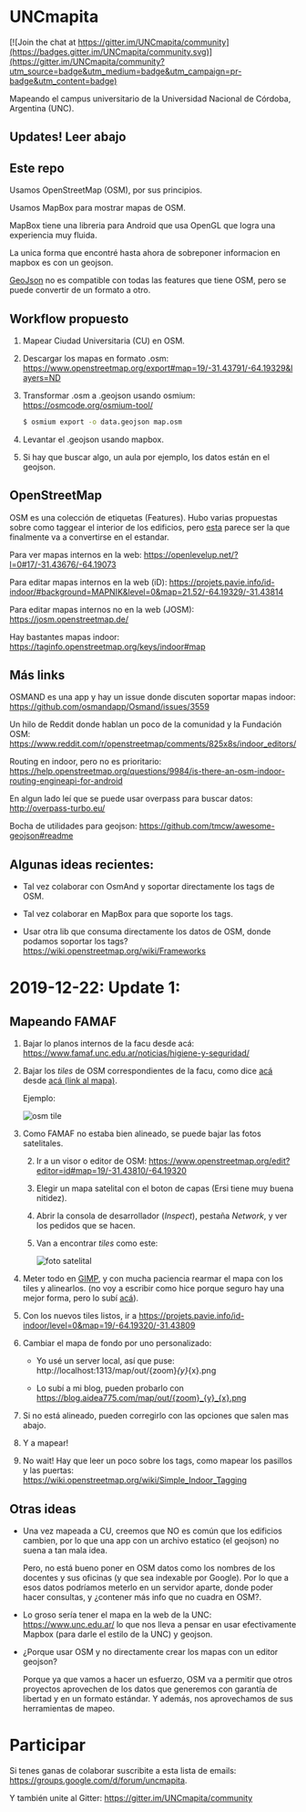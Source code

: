 # UNCmapita

[![Join the chat at https://gitter.im/UNCmapita/community](https://badges.gitter.im/UNCmapita/community.svg)](https://gitter.im/UNCmapita/community?utm_source=badge&utm_medium=badge&utm_campaign=pr-badge&utm_content=badge)

Mapeando el campus universitario de la Universidad Nacional de Córdoba, Argentina (UNC).

## Updates! Leer abajo

## Este repo

Usamos OpenStreetMap (OSM), por sus principios.

Usamos MapBox para mostrar mapas de OSM.

MapBox tiene una libreria para Android que usa OpenGL que logra una experiencia muy fluida.

La unica forma que encontré hasta ahora de sobreponer informacion en mapbox es con un geojson.

[GeoJson](https://geojson.org/) no es compatible con todas las features que tiene OSM, pero se
puede convertir de un formato a otro.


## Workflow propuesto

1. Mapear Ciudad Universitaria (CU) en OSM.

1.  Descargar los mapas en formato .osm:
https://www.openstreetmap.org/export#map=19/-31.43791/-64.19329&layers=ND

1. Transformar .osm a .geojson usando osmium:
https://osmcode.org/osmium-tool/

   ```bash
   $ osmium export -o data.geojson map.osm
   ```

1. Levantar el .geojson usando mapbox.

1. Si hay que buscar algo, un aula por ejemplo, los datos están en el geojson.


## OpenStreetMap

OSM es una colección de etiquetas (Features).
Hubo varias propuestas sobre como taggear el interior de los edificios, pero
[esta](https://wiki.openstreetmap.org/wiki/Simple_Indoor_Tagging)
parece ser la que finalmente va a convertirse en el estandar.

Para ver mapas internos en la web:
https://openlevelup.net/?l=0#17/-31.43676/-64.19073

Para editar mapas internos en la web (iD):
https://projets.pavie.info/id-indoor/#background=MAPNIK&level=0&map=21.52/-64.19329/-31.43814

Para editar mapas internos no en la web (JOSM):
https://josm.openstreetmap.de/

Hay bastantes mapas indoor:
https://taginfo.openstreetmap.org/keys/indoor#map


## Más links

OSMAND es una app y hay un issue donde discuten soportar mapas indoor:
https://github.com/osmandapp/Osmand/issues/3559

Un hilo de Reddit donde hablan un poco de la comunidad y la Fundación OSM:
https://www.reddit.com/r/openstreetmap/comments/825x8s/indoor_editors/

Routing en indoor, pero no es prioritario:
https://help.openstreetmap.org/questions/9984/is-there-an-osm-indoor-routing-engineapi-for-android

En algun lado leí que se puede usar overpass para buscar datos:
http://overpass-turbo.eu/

Bocha de utilidades para geojson:
https://github.com/tmcw/awesome-geojson#readme

## Algunas ideas recientes:

* Tal vez colaborar con OsmAnd y soportar directamente los tags de OSM.

* Tal vez colaborar en MapBox para que soporte los tags.

* Usar otra lib que consuma directamente los datos de OSM, donde podamos soportar los tags?
https://wiki.openstreetmap.org/wiki/Frameworks


# 2019-12-22: Update 1:
 
## Mapeando FAMAF

1. Bajar lo planos internos de la facu desde acá:
https://www.famaf.unc.edu.ar/noticias/higiene-y-seguridad/

1. Bajar los _tiles_ de OSM correspondientes de la facu, como dice 
[acá](https://help.openstreetmap.org/questions/40163/where-can-i-find-out-tiles-number)
desde [acá (link al mapa)](https://mc.bbbike.org/mc/?lon=-64.193252&lat=-31.43807&zoom=19&num=1&mt0=mapnik).

   Ejemplo:
   
   ![osm tile](https://a.tile.openstreetmap.org/19/168655/310416.png)

1. Como FAMAF no estaba bien alineado, se puede bajar las fotos satelitales.

   2. Ir a un visor o editor de OSM: https://www.openstreetmap.org/edit?editor=id#map=19/-31.43810/-64.19320
   
   2. Elegir un mapa satelital con el boton de capas (Ersi tiene muy buena nitidez).
   
   2. Abrir la consola de desarrollador (_Inspect_), pestaña _Network_, y ver los pedidos que se hacen.

   2. Van a encontrar _tiles_ como este:

      ![foto satelital](https://wayback.maptiles.arcgis.com/arcgis/rest/services/world_imagery/mapserver/tile/3201/19/310416/168655)

1. Meter todo en [GIMP](https://www.gimp.org/), y con mucha paciencia rearmar el mapa con los tiles y alinearlos.
(no voy a escribir como hice porque seguro hay una mejor forma, pero lo subí [acá](https://blog.aidea775.com/map/out.xcf)).

1. Con los nuevos tiles listos, ir a 
https://projets.pavie.info/id-indoor/level=0&map=19/-64.19320/-31.43809

1. Cambiar el mapa de fondo por uno personalizado:

   * Yo usé un server local, así que puse: http://localhost:1313/map/out/{zoom}_{y}_{x}.png

   * Lo subí a mi blog, pueden probarlo con https://blog.aidea775.com/map/out/{zoom}_{y}_{x}.png

1. Si no está alineado, pueden corregirlo con las opciones que salen mas abajo.

1. Y a mapear!

1. No wait! Hay que leer un poco sobre los tags, como mapear los pasillos y las puertas:
https://wiki.openstreetmap.org/wiki/Simple_Indoor_Tagging

## Otras ideas

* Una vez mapeada a CU, creemos que NO es común que los edificios cambien,
por lo que una app con un archivo estatico (el geojson) no suena a tan mala idea.

   Pero, no está bueno poner en OSM datos como los nombres de los docentes y sus oficinas (y que sea indexable por Google).
   Por lo que a esos datos podríamos meterlo en un servidor aparte, donde poder hacer consultas,
   y ¿contener más info que no cuadra en OSM?.

* Lo groso sería tener el mapa en la web de la UNC: https://www.unc.edu.ar/
lo que nos lleva a pensar en usar efectivamente Mapbox (para darle el estilo de la UNC) y geojson.

* ¿Porque usar OSM y no directamente crear los mapas con un editor geojson?

   Porque ya que vamos a hacer un esfuerzo, OSM va a permitir que otros proyectos aprovechen de los datos que generemos
   con garantía de libertad y en un formato estándar. Y además, nos aprovechamos de sus herramientas de mapeo.
   

# Participar

Si tenes ganas de colaborar suscribite a esta lista de emails:
https://groups.google.com/d/forum/uncmapita.

Y también unite al Gitter:
https://gitter.im/UNCmapita/community
